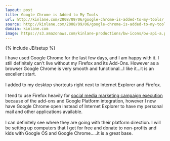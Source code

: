 ```yaml
---
layout: post
title: Google Chrome is Added to My Tools
url: http://kinlane.com/2008/09/06/google-chrome-is-added-to-my-tools/
source: http://kinlane.com/2008/09/06/google-chrome-is-added-to-my-tools/
domain: kinlane.com
image: https://s3.amazonaws.com/kinlane-productions/bw-icons/bw-api-a.png
---
```

{% include JB/setup %}

<p>
     I have used Google Chrome for the last few days, and I am happy with it. I still definitely can't live without my Firefox and its Add-Ons. However as a browser Google Chrome is very smooth and functional...I like it...it is an excellent start.
     <br />
     <br />
     I added to my desktop shortcuts right next to Internet Explorer and Firefox.
     <br />
     <br />
     I tend to use Firefox heavily for <a href="http://www.socialmediasquad.com">social media marketing campaign execution</a> because of the add-ons and Google Platform integration, however I now have Google Chrome open instead of Internet Explorer to have my personal mail and other applications available.
     <br />
     <br />
     I can definitely see where they are going with their platform direction. I will be setting up computers that I get for free and donate to non-profits and kids with Google OS and Google Chrome.....it is a great base.
</p>
